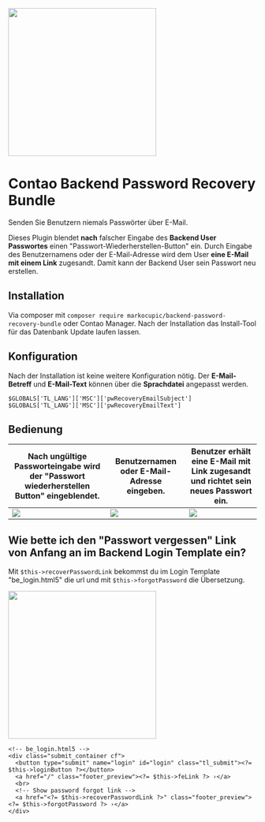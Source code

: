 <img src="./docs/logo.png" width="300">


# Contao Backend Password Recovery Bundle
Senden Sie Benutzern niemals Passwörter über E-Mail. 

Dieses Plugin blendet **nach** falscher Eingabe des **Backend User Passwortes** einen "Passwort-Wiederherstellen-Button" ein. Durch Eingabe des Benutzernamens oder der E-Mail-Adresse wird dem User **eine E-Mail mit einem Link** zugesandt. Damit kann der Backend User sein Passwort neu erstellen.

## Installation
Via composer mit `composer require markocupic/backend-password-recovery-bundle`
oder Contao Manager. Nach der Installation das Install-Tool für das Datenbank Update laufen lassen.

## Konfiguration
Nach der Installation ist keine weitere Konfiguration nötig. 
Der **E-Mail-Betreff** und **E-Mail-Text** können über die **Sprachdatei** angepasst werden.
```
$GLOBALS['TL_LANG']['MSC']['pwRecoveryEmailSubject']
$GLOBALS['TL_LANG']['MSC']['pwRecoveryEmailText'] 
```

## Bedienung
| Nach ungültige Passworteingabe wird der "Passwort wiederherstellen Button" eingeblendet. | Benutzernamen oder E-Mail-Adresse eingeben. | Benutzer erhält eine E-Mail mit Link zugesandt und richtet sein neues Passwort ein. |
|-|-|-|
| <img src="./docs/print_screen_1.png"> | <img src="./docs/print_screen_2.png"> | <img src="./docs/print_screen_3.png"> |



## Wie bette ich den "Passwort vergessen" Link von Anfang an im Backend Login Template ein?
Mit  `$this->recoverPasswordLink` bekommst du im Login Template "be_login.html5" die url und mit `$this->forgotPassword` die Übersetzung.

<img src="./docs/print_screen_4.png" width="300">

 
```
<!-- be_login.html5 -->          
<div class="submit_container cf">
  <button type="submit" name="login" id="login" class="tl_submit"><?= $this->loginButton ?></button>
  <a href="/" class="footer_preview"><?= $this->feLink ?> ›</a>
  <br>
  <!-- Show password forgot link -->
  <a href="<?= $this->recoverPasswordLink ?>" class="footer_preview"><?= $this->forgotPassword ?> ›</a>
</div>

 
```